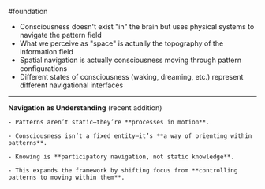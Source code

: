 #foundation 

- Consciousness doesn't exist "in" the brain but uses physical systems to navigate the pattern field
- What we perceive as "space" is actually the topography of the information field
- Spatial navigation is actually consciousness moving through pattern configurations
- Different states of consciousness (waking, dreaming, etc.) represent different navigational interfaces

---


**Navigation as Understanding** (recent addition)
    
    - Patterns aren’t static—they’re **processes in motion**.
        
    - Consciousness isn’t a fixed entity—it’s **a way of orienting within patterns**.
        
    - Knowing is **participatory navigation, not static knowledge**.
        
    - This expands the framework by shifting focus from **controlling patterns to moving within them**.